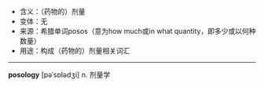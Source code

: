 - <span class="definition">含义：（药物的）剂量</span>
- <span class="definition">变体：无</span>
- <span class="definition">来源：希腊单词posos（意为how much或in what quantity，即多少或以何种数量）</span>
- <span class="definition">用途：构成（药物的）剂量相关词汇</span>

---

<span class="vocabulary">**posology**</span> [pəˈsɒlədʒi] n. 剂量学

